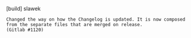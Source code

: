 [build] slawek

    Changed the way on how the Changelog is updated. It is now composed
    from the separate files that are merged on release.
    (Gitlab #1120)
